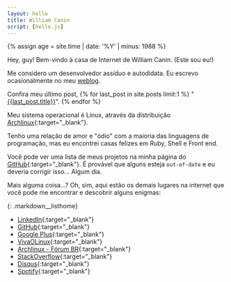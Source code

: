 ```yaml
---
layout: hello
title: William Canin
script: [hello.js]
---
```



{% assign age = site.time | date: '%Y' | minus: 1988 %}

Hey, guy! Bem-vindo à casa de Internet de William Canin. (Este sou eu!)

Me considero um desenvolvedor assíduo e autodidata. Eu escrevo ocasionalmente no meu [weblog]({{site.url}}{{site.baseurl}}/blog/).

Confira meu último post, {% for last_post in site.posts limit:1 %}
"<a href="{{site.url}}{{site.baseurl}}{{last_post.url}}">{{last_post.title}}</a>". {% endfor %}

Meu sistema operacional é Linux, através da distribuição [Archlinux](https://archlinux.org){:target="_blank"}.

Tenho uma relação de amor e "ódio" com a maioria das linguagens de programação, mas eu encontrei casas felizes em Ruby, Shell e Front end.

Você pode ver uma lista de meus projetos na minha página do [GitHub](https://github.com/williamcanin){:target="_blank"}. É provável que alguns esteja `out-of-date` e eu deveria corrigir isso... Algum dia.

Mais alguma coisa...? Oh, sim, aqui estão os demais lugares na internet que você pode me encontrar e descobrir alguns enigmas:

<!-- Add class 'markdown__listhome' for float: left -->

{: .markdown__listhome}
* [LinkedIn](https://www.linkedin.com/in/williamcostacanin/){:target="_blank"}
* [GitHub](https://github.com/williamcanin){:target="_blank"}
* [Google Plus](https://plus.google.com/+WilliamCanin){:target="_blank"}
* [VivaOLinux](https://www.vivaolinux.com.br/~willnux){:target="_blank"}
* [Archlinux - Fórum BR](https://forum.archlinux-br.org/profile.php?id=5539){:target="_blank"}
* [StackOverflow](https://pt.stackoverflow.com/users/15113/williamcanin?tab=profile){:target="_blank"}
* [Disqus](https://disqus.com/by/williamcanin/){:target="_blank"}
* [Spotify](https://open.spotify.com/user/williamcanin){:target="_blank"}

